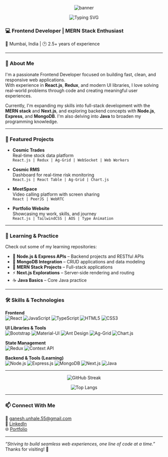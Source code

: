 <!-- Dynamic Banner -->
<p align="center">
  <img src="https://capsule-render.vercel.app/api?type=waving&color=0:FC466B,100:3F5EFB&height=200&section=header&text=👋Hello,%20I'm%20Ganesh%20Unhale!&fontSize=40&fontColor=ffffff&animation=fadeIn" alt="banner"/>
</p>

<!--# 👋 Hello, I'm Ganesh Unhale -->
<p align="center">
  <img src="https://readme-typing-svg.herokuapp.com?font=Fira+Code&weight=500&size=22&pause=1000&color=F779DC&width=450&lines=Frontend+Developer+%7C+React+Lover;MERN+Stack+Enthusiast;Passionate+about+Web+Development" alt="Typing SVG" />
</p>

### 💻 Frontend Developer | MERN Stack Enthusiast   
📍 Mumbai, India | 🕑 2.5+ years of experience

---

### 🧠 About Me

I'm a passionate Frontend Developer focused on building fast, clean, and responsive web applications.  
With experience in **React.js**, **Redux**, and modern UI libraries, I love solving real-world problems through code and creating meaningful user experiences.

Currently, I'm expanding my skills into full-stack development with the **MERN stack** and **Next.js**, and exploring backend concepts with **Node.js**, **Express**, and **MongoDB**. I'm also delving into **Java** to broaden my programming knowledge.

---

### 🚀 Featured Projects

- **Cosmic Trades**  
  Real-time stock data platform  
  `React.js | Redux | Ag-Grid | WebSocket | Web Workers`

- **Cosmic RMS**  
  Dashboard for real-time risk monitoring  
  `React.js | React Table | Ag-Grid | Chart.js`

- **MeetSpace**  
  Video calling platform with screen sharing  
  `React | PeerJS | WebRTC`

- **Portfolio Website**  
  Showcasing my work, skills, and journey  
  `React.js | TailwindCSS | AOS | Type Animation`

---

### 🧪 Learning & Practice

Check out some of my learning repositories:

- 🌱 **Node.js & Express APIs** – Backend projects and RESTful APIs
- 🌿 **MongoDB Integration** – CRUD applications and data modeling
- 🚀 **MERN Stack Projects** – Full-stack applications
- ⚡ **Next.js Explorations** – Server-side rendering and routing
- ☕ **Java Basics** – Core Java practice

---

### 🛠️ Skills & Technologies

**Frontend**  
![React](https://img.shields.io/badge/-React-61DAFB?logo=react&logoColor=white&style=flat-square)
![JavaScript](https://img.shields.io/badge/-JavaScript-F7DF1E?logo=javascript&logoColor=black&style=flat-square)
![TypeScript](https://img.shields.io/badge/-TypeScript-3178C6?logo=typescript&logoColor=white&style=flat-square)
![HTML5](https://img.shields.io/badge/-HTML5-E34F26?logo=html5&logoColor=white&style=flat-square)
![CSS3](https://img.shields.io/badge/-CSS3-1572B6?logo=css3&logoColor=white&style=flat-square)

**UI Libraries & Tools**  
![Bootstrap](https://img.shields.io/badge/-Bootstrap-7952B3?logo=bootstrap&logoColor=white&style=flat-square)
![Material-UI](https://img.shields.io/badge/-Material--UI-0081CB?logo=material-ui&logoColor=white&style=flat-square)
![Ant Design](https://img.shields.io/badge/-Ant%20Design-0170FE?logo=ant-design&logoColor=white&style=flat-square)
![Ag-Grid](https://img.shields.io/badge/-Ag--Grid-FA6400?logo=ag-grid&logoColor=white&style=flat-square)
![Chart.js](https://img.shields.io/badge/-Chart.js-FF6384?logo=chart.js&logoColor=white&style=flat-square)

**State Management**  
![Redux](https://img.shields.io/badge/-Redux-764ABC?logo=redux&logoColor=white&style=flat-square)
![Context API](https://img.shields.io/badge/-Context%20API-61DAFB?logo=react&logoColor=white&style=flat-square)

**Backend & Tools (Learning)**  
![Node.js](https://img.shields.io/badge/-Node.js-339933?logo=node.js&logoColor=white&style=flat-square)
![Express.js](https://img.shields.io/badge/-Express.js-000000?logo=express&logoColor=white&style=flat-square)
![MongoDB](https://img.shields.io/badge/-MongoDB-47A248?logo=mongodb&logoColor=white&style=flat-square)
![Next.js](https://img.shields.io/badge/-Next.js-000000?logo=next.js&logoColor=white&style=flat-square)
![Java](https://img.shields.io/badge/-Java-007396?logo=java&logoColor=white&style=flat-square)

---
<!--
<p align="center">
  <img src="https://github-readme-stats.vercel.app/api?username=ganeshunhale&show_icons=true&theme=radical" alt="GitHub Stats" />
</p>
---
-->
<p align="center"> <img src="https://streak-stats.demolab.com?user=ganeshunhale&theme=radical&border_radius=4.5" alt="GitHub Streak" /> </p> <p align="center"> <img src="https://github-readme-stats.vercel.app/api/top-langs/?username=ganeshunhale&layout=compact&theme=radical" alt="Top Langs" /> </p>

---

### 📫 Connect With Me

📧 [ganesh.unhale.55@gmail.com](mailto:ganesh.unhale.55@gmail.com)  
🔗 [LinkedIn](https://linkedin.com/in/real-ganesh-unhale)  
🌐 [Portfolio](https://www.ganeshunhale.site)

---

_“Striving to build seamless web experiences, one line of code at a time.”_  
Thanks for visiting! 🙌
